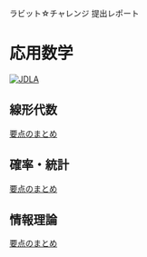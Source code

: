 ラビット☆チャレンジ 提出レポート

# 応用数学

[![JDLA](http://ai999.careers/bnr_jdla.png)](http://study-ai.com/jdla/)

## 線形代数

[要点のまとめ](./01_Linear-Algebra.md)

## 確率・統計

[要点のまとめ](./02_Probability_Statistics.md)

## 情報理論

[要点のまとめ](./03_Information-Theory.md)

